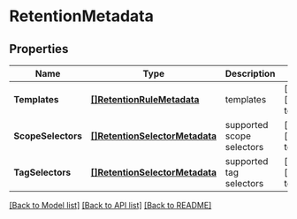 # RetentionMetadata

## Properties
Name | Type | Description | Notes
------------ | ------------- | ------------- | -------------
**Templates** | [**[]RetentionRuleMetadata**](RetentionRuleMetadata.md) | templates | [optional] [default to null]
**ScopeSelectors** | [**[]RetentionSelectorMetadata**](RetentionSelectorMetadata.md) | supported scope selectors | [optional] [default to null]
**TagSelectors** | [**[]RetentionSelectorMetadata**](RetentionSelectorMetadata.md) | supported tag selectors | [optional] [default to null]

[[Back to Model list]](../README.md#documentation-for-models) [[Back to API list]](../README.md#documentation-for-api-endpoints) [[Back to README]](../README.md)


